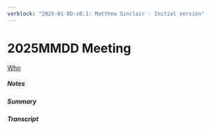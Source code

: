 ```yaml
---
verblock: "2025-01-DD:v0.1: Matthew Sinclair - Initial version"
---
```

# 2025MMDD Meeting

[Who]()



##### Notes 




##### Summary 




##### Transcript 
